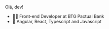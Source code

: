 Olá, dev!

- 👩‍💻 Front-end Developer at BTG Pactual Bank
- 🌟 Angular, React, Typescript and Javascript
